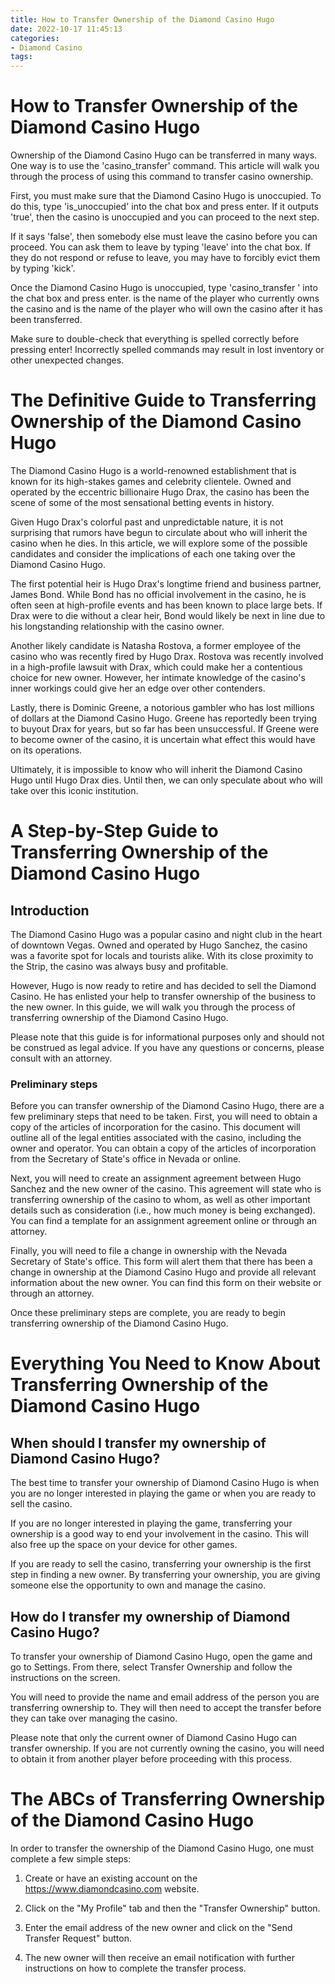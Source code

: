 ```yaml
---
title: How to Transfer Ownership of the Diamond Casino Hugo
date: 2022-10-17 11:45:13
categories:
- Diamond Casino
tags:
---
```



#  How to Transfer Ownership of the Diamond Casino Hugo

Ownership of the Diamond Casino Hugo can be transferred in many ways. One way is to use the 'casino_transfer' command. This article will walk you through the process of using this command to transfer casino ownership.

First, you must make sure that the Diamond Casino Hugo is unoccupied. To do this, type 'is_unoccupied' into the chat box and press enter. If it outputs 'true', then the casino is unoccupied and you can proceed to the next step.

If it says 'false', then somebody else must leave the casino before you can proceed. You can ask them to leave by typing 'leave' into the chat box. If they do not respond or refuse to leave, you may have to forcibly evict them by typing 'kick'.

Once the Diamond Casino Hugo is unoccupied, type 'casino_transfer <player> <new owner>' into the chat box and press enter. <player> is the name of the player who currently owns the casino and <new owner> is the name of the player who will own the casino after it has been transferred.

Make sure to double-check that everything is spelled correctly before pressing enter! Incorrectly spelled commands may result in lost inventory or other unexpected changes.

#  The Definitive Guide to Transferring Ownership of the Diamond Casino Hugo

The Diamond Casino Hugo is a world-renowned establishment that is known for its high-stakes games and celebrity clientele. Owned and operated by the eccentric billionaire Hugo Drax, the casino has been the scene of some of the most sensational betting events in history.

Given Hugo Drax's colorful past and unpredictable nature, it is not surprising that rumors have begun to circulate about who will inherit the casino when he dies. In this article, we will explore some of the possible candidates and consider the implications of each one taking over the Diamond Casino Hugo.

The first potential heir is Hugo Drax's longtime friend and business partner, James Bond. While Bond has no official involvement in the casino, he is often seen at high-profile events and has been known to place large bets. If Drax were to die without a clear heir, Bond would likely be next in line due to his longstanding relationship with the casino owner.

Another likely candidate is Natasha Rostova, a former employee of the casino who was recently fired by Hugo Drax. Rostova was recently involved in a high-profile lawsuit with Drax, which could make her a contentious choice for new owner. However, her intimate knowledge of the casino's inner workings could give her an edge over other contenders.

Lastly, there is Dominic Greene, a notorious gambler who has lost millions of dollars at the Diamond Casino Hugo. Greene has reportedly been trying to buyout Drax for years, but so far has been unsuccessful. If Greene were to become owner of the casino, it is uncertain what effect this would have on its operations.

Ultimately, it is impossible to know who will inherit the Diamond Casino Hugo until Hugo Drax dies. Until then, we can only speculate about who will take over this iconic institution.

#  A Step-by-Step Guide to Transferring Ownership of the Diamond Casino Hugo

## Introduction

The Diamond Casino Hugo was a popular casino and night club in the heart of downtown Vegas. Owned and operated by Hugo Sanchez, the casino was a favorite spot for locals and tourists alike. With its close proximity to the Strip, the casino was always busy and profitable.

However, Hugo is now ready to retire and has decided to sell the Diamond Casino. He has enlisted your help to transfer ownership of the business to the new owner. In this guide, we will walk you through the process of transferring ownership of the Diamond Casino Hugo.

Please note that this guide is for informational purposes only and should not be construed as legal advice. If you have any questions or concerns, please consult with an attorney.

### Preliminary steps

Before you can transfer ownership of the Diamond Casino Hugo, there are a few preliminary steps that need to be taken. First, you will need to obtain a copy of the articles of incorporation for the casino. This document will outline all of the legal entities associated with the casino, including the owner and operator. You can obtain a copy of the articles of incorporation from the Secretary of State's office in Nevada or online.

Next, you will need to create an assignment agreement between Hugo Sanchez and the new owner of the casino. This agreement will state who is transferring ownership of the casino to whom, as well as other important details such as consideration (i.e., how much money is being exchanged). You can find a template for an assignment agreement online or through an attorney.

Finally, you will need to file a change in ownership with the Nevada Secretary of State's office. This form will alert them that there has been a change in ownership at the Diamond Casino Hugo and provide all relevant information about the new owner. You can find this form on their website or through an attorney.

Once these preliminary steps are complete, you are ready to begin transferring ownership of the Diamond Casino Hugo.

#  Everything You Need to Know About Transferring Ownership of the Diamond Casino Hugo

## When should I transfer my ownership of Diamond Casino Hugo?

The best time to transfer your ownership of Diamond Casino Hugo is when you are no longer interested in playing the game or when you are ready to sell the casino.

If you are no longer interested in playing the game, transferring your ownership is a good way to end your involvement in the casino. This will also free up the space on your device for other games.

If you are ready to sell the casino, transferring your ownership is the first step in finding a new owner. By transferring your ownership, you are giving someone else the opportunity to own and manage the casino.

## How do I transfer my ownership of Diamond Casino Hugo?

To transfer your ownership of Diamond Casino Hugo, open the game and go to Settings. From there, select Transfer Ownership and follow the instructions on the screen.

You will need to provide the name and email address of the person you are transferring ownership to. They will then need to accept the transfer before they can take over managing the casino.

Please note that only the current owner of Diamond Casino Hugo can transfer ownership. If you are not currently owning the casino, you will need to obtain it from another player before proceeding with this process.

#  The ABCs of Transferring Ownership of the Diamond Casino Hugo

In order to transfer the ownership of the Diamond Casino Hugo, one must complete a few simple steps:

1. Create or have an existing account on the https://www.diamondcasino.com website.

2. Click on the "My Profile" tab and then the "Transfer Ownership" button.

3. Enter the email address of the new owner and click on the "Send Transfer Request" button.

4. The new owner will then receive an email notification with further instructions on how to complete the transfer process.